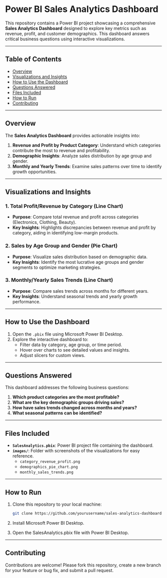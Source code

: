 # Power BI Sales Analytics Dashboard

This repository contains a Power BI project showcasing a comprehensive **Sales Analytics Dashboard** designed to explore key metrics such as revenue, profit, and customer demographics. This dashboard answers critical business questions using interactive visualizations.

---

## Table of Contents
- [Overview](#overview)
- [Visualizations and Insights](#visualizations-and-insights)
- [How to Use the Dashboard](#how-to-use-the-dashboard)
- [Questions Answered](#questions-answered)
- [Files Included](#files-included)
- [How to Run](#how-to-run)
- [Contributing](#contributing)

---

## Overview

The **Sales Analytics Dashboard** provides actionable insights into:
1. **Revenue and Profit by Product Category**: Understand which categories contribute the most to revenue and profitability.
2. **Demographic Insights**: Analyze sales distribution by age group and gender.
3. **Monthly and Yearly Trends**: Examine sales patterns over time to identify growth opportunities.

---

## Visualizations and Insights

### 1. Total Profit/Revenue by Category (Line Chart)
- **Purpose**: Compare total revenue and profit across categories (Electronics, Clothing, Beauty).
- **Key Insights**: Highlights discrepancies between revenue and profit by category, aiding in identifying low-margin products.

### 2. Sales by Age Group and Gender (Pie Chart)
- **Purpose**: Visualize sales distribution based on demographic data.
- **Key Insights**: Identify the most lucrative age groups and gender segments to optimize marketing strategies.

### 3. Monthly/Yearly Sales Trends (Line Chart)
- **Purpose**: Compare sales trends across months for different years.
- **Key Insights**: Understand seasonal trends and yearly growth performance.

---

## How to Use the Dashboard
1. Open the `.pbix` file using Microsoft Power BI Desktop.
2. Explore the interactive dashboard to:
   - Filter data by category, age group, or time period.
   - Hover over charts to see detailed values and insights.
   - Adjust slicers for custom views.

---

## Questions Answered

This dashboard addresses the following business questions:
1. **Which product categories are the most profitable?**
2. **What are the key demographic groups driving sales?**
3. **How have sales trends changed across months and years?**
4. **What seasonal patterns can be identified?**

---

## Files Included

- **`SalesAnalytics.pbix`**: Power BI project file containing the dashboard.
- **`images/`**: Folder with screenshots of the visualizations for easy reference.
  - `category_revenue_profit.png`
  - `demographics_pie_chart.png`
  - `monthly_sales_trends.png`

---

## How to Run

1. Clone this repository to your local machine:
   ```bash
   git clone https://github.com/yourusername/sales-analytics-dashboard.git

2. Install Microsoft Power BI Desktop.

3. Open the SalesAnalytics.pbix file with Power BI Desktop.


---

## Contributing
Contributions are welcome! Please fork this repository, create a new branch for your feature or bug fix, and submit a pull request.
